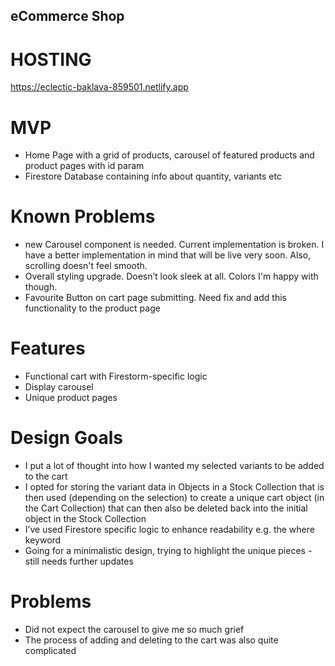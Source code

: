 ## eCommerce Shop

# HOSTING

https://eclectic-baklava-859501.netlify.app

# MVP

- Home Page with a grid of products, carousel of featured products and product pages with id param
- Firestore Database containing info about quantity, variants etc

# Known Problems

- new Carousel component is needed. Current implementation is broken. I have a better implementation in mind that will be live very soon. Also, scrolling doesn't feel smooth.
- Overall styling upgrade. Doesn’t look sleek at all. Colors I'm happy with though.
- Favourite Button on cart page submitting. Need fix and add this functionality to the product page

# Features

- Functional cart with Firestorm-specific logic
- Display carousel
- Unique product pages

# Design Goals
- I put a lot of thought into how I wanted my selected variants to be added to the cart
- I opted for storing the variant data in Objects in a Stock Collection that is then used (depending on the selection) to create a unique cart object (in the Cart Collection) that can then also be deleted back into the initial object in the Stock Collection
- I’ve used Firestore specific logic to enhance readability e.g. the where keyword
- Going for a minimalistic design, trying to highlight the unique pieces - still needs further updates

# Problems
- Did not expect the carousel to give me so much grief
- The process of adding and deleting to the cart was also quite complicated 

